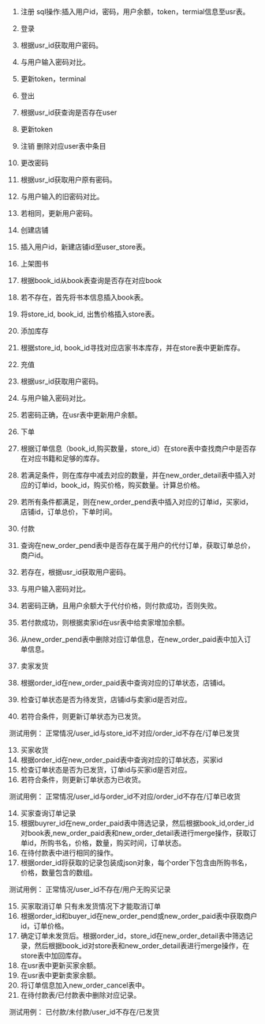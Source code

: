 1.  注册
sql操作:插入用户id，密码，用户余额，token，termial信息至usr表。


2. 登录
1. 根据usr_id获取用户密码。
2. 与用户输入密码对比。
3. 更新token，terminal

3. 登出
1. 根据usr_id获查询是否存在user
2. 更新token

4. 注销
删除对应user表中条目

5. 更改密码
1. 根据usr_id获取用户原有密码。
2. 与用户输入的旧密码对比。
3. 若相同，更新用户密码。

6. 创建店铺
1. 插入用户id，新建店铺id至user_store表。

7. 上架图书
1. 根据book_id从book表查询是否存在对应book
2. 若不存在，首先将书本信息插入book表。
3. 将store_id, book_id, 出售价格插入store表。

8. 添加库存
1. 根据store_id, book_id寻找对应店家书本库存，并在store表中更新库存。

9. 充值
1.  根据usr_id获取用户密码。
2. 与用户输入密码对比。
3. 若密码正确，在usr表中更新用户余额。

10. 下单
1. 根据订单信息（book_id,购买数量，store_id）在store表中查找商户中是否存在对应书籍和足够的库存。
2. 若满足条件，则在库存中减去对应的数量，并在new_order_detail表中插入对应的订单id，book_id，购买价格，购买数量。计算总价格。
3. 若所有条件都满足，则在new_order_pend表中插入对应的订单id，买家id，店铺id，订单总价，下单时间。

11. 付款
1. 查询在new_order_pend表中是否存在属于用户的代付订单，获取订单总价，商户id。
2. 若存在，根据usr_id获取用户密码。
3. 与用户输入密码对比。
3. 若密码正确，且用户余额大于代付价格，则付款成功，否则失败。
4. 若付款成功，则根据卖家id在usr表中给卖家增加余额。
5. 从new_order_pend表中删除对应订单信息，在new_order_paid表中加入订单信息。

12. 卖家发货
1. 根据order_id在new_order_paid表中查询对应的订单状态，店铺id。
2. 检查订单状态是否为待发货，店铺id与卖家id是否对应。
3. 若符合条件，则更新订单状态为已发货。

测试用例：
正常情况/user_id与store_id不对应/order_id不存在/订单已发货

13. 买家收货
1. 根据order_id在new_order_paid表中查询对应的订单状态，买家id
2. 检查订单状态是否为已发货，订单id与买家id是否对应。
3. 若符合条件，则更新订单状态为已收货。

测试用例：
正常情况/user_id与order_id不对应/order_id不存在/订单已收货

14. 买家查询订单记录
1. 根据buyrer_id在new_order_paid表中筛选记录，然后根据book_id,order_id对book表,new_order_paid表和new_order_detail表进行merge操作，获取订单id，所购书名，价格，数量，购买时间，订单状态。
2. 在待付款表中进行相同的操作。
3. 根据order_id将获取的记录包装成json对象，每个order下包含由所购书名，价格，数量包含的数组。

测试用例：
正常情况/user_id不存在/用户无购买记录

15. 买家取消订单
只有未发货情况下才能取消订单
1. 根据order_id和buyer_id在new_order_pend或new_order_paid表中获取商户id，订单价格。
2. 确定订单未发货后。根据order_id，store_id在new_order_detail表中筛选记录，然后根据book_id对store表和new_order_detail表进行merge操作，在store表中加回库存。
3. 在usr表中更新买家余额。
4. 在usr表中更新卖家余额。
5. 将订单信息加入new_order_cancel表中。
6. 在待付款表/已付款表中删除对应记录。

测试用例：
已付款/未付款/user_id不存在/已发货
